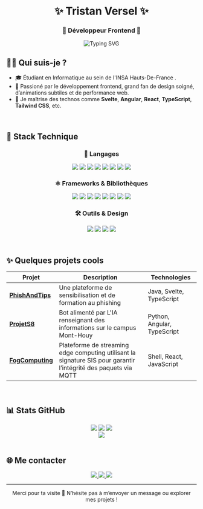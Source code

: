 <h1 align="center">✨ Tristan Versel ✨</h1>
<h3 align="center">🎨  Développeur Frontend  🎨</h3>

<p align="center">
  <img src="https://readme-typing-svg.demolab.com?font=Fira+Code&size=22&pause=1000&center=true&vCenter=true&width=435&lines=Frontend+Developer;UI%2FUX+Lover;Pixel-Perfect+Craftsman;Always+learning+something+new!" alt="Typing SVG" />
</p>


## 🙋‍♂️ Qui suis-je ?
* 🎓 Étudiant en Informatique au sein de l'INSA Hauts-De-France .
* 🎨 Passioné par le développement frontend, grand fan de design soigné, d’animations subtiles et de performance web.
* 🚀 Je maîtrise des technos comme **Svelte**, **Angular**, **React**, **TypeScript**, **Tailwind CSS**, etc.

<br> 

## 🧰 Stack Technique
<h3 align="center">📝 Langages</h3>
<p align="center">
  <img src="https://img.shields.io/badge/typescript-%23007ACC.svg?style=for-the-badge&logo=typescript&logoColor=white" />
  <img src="https://img.shields.io/badge/javascript-%23F7DF1E.svg?style=for-the-badge&logo=javascript&logoColor=black" />
  <img src="https://img.shields.io/badge/html5-%23E34F26.svg?style=for-the-badge&logo=html5&logoColor=white" />
  <img src="https://img.shields.io/badge/css3-%231572B6.svg?style=for-the-badge&logo=css3&logoColor=white" />
  <img src="https://img.shields.io/badge/java-%23ED8B00.svg?style=for-the-badge&logo=java&logoColor=white" />
  <img src="https://img.shields.io/badge/python-%233776AB.svg?style=for-the-badge&logo=python&logoColor=white" />
  <img src="https://img.shields.io/badge/c-%2300599C.svg?style=for-the-badge&logo=c&logoColor=white" />
  <img src="https://img.shields.io/badge/mysql-%2300f.svg?style=for-the-badge&logo=mysql&logoColor=white" />
</p>

<h3 align="center">⚛️ Frameworks & Bibliothèques</h3>
<p align="center">
  <img src="https://img.shields.io/badge/react-%2320232a.svg?style=for-the-badge&logo=react&logoColor=%2361DAFB" />
  <img src="https://img.shields.io/badge/svelte-%23FF3E00.svg?style=for-the-badge&logo=svelte&logoColor=white" />
  <img src="https://img.shields.io/badge/angular-%23DD0031.svg?style=for-the-badge&logo=angular&logoColor=white" />
  <img src="https://img.shields.io/badge/tailwindcss-%2338B2AC.svg?style=for-the-badge&logo=tailwind-css&logoColor=white" />
  <img src="https://img.shields.io/badge/framer%20motion-%23000000.svg?style=for-the-badge&logo=framer&logoColor=white" />
  <img src="https://img.shields.io/badge/bootstrap-%23563D7C.svg?style=for-the-badge&logo=bootstrap&logoColor=white" />
  <img src="https://img.shields.io/badge/flutter-%2302569B.svg?style=for-the-badge&logo=flutter&logoColor=white" />
  <img src="https://img.shields.io/badge/react_native-%2300D8FF.svg?style=for-the-badge&logo=react&logoColor=white" />
</p>

<h3 align="center">🛠️ Outils & Design</h3>
<p align="center">
  <img src="https://img.shields.io/badge/figma-%23F24E1E.svg?style=for-the-badge&logo=figma&logoColor=white" />
  <img src="https://img.shields.io/badge/docker-%230db7ed.svg?style=for-the-badge&logo=docker&logoColor=white" />
  <img src="https://img.shields.io/badge/git-%23F05033.svg?style=for-the-badge&logo=git&logoColor=white" />
  <img src="https://img.shields.io/badge/github-%23121011.svg?style=for-the-badge&logo=github&logoColor=white" />
</p>





<br/>  

## ✨ Quelques projets cools
| Projet | Description | Technologies |
|--------|-------------|--------------|
| **<a href="https://github.com/maximezim/PhishAndTips">PhishAndTips</a>** | Une plateforme de sensibilisation et de formation au phishing | Java, Svelte, TypeScript |
| **<a href="https://github.com/f7ed0/ProjetS8">ProjetS8</a>** | Bot alimenté par L'IA renseignant des informations sur le campus Mont-Houy | Python, Angular, TypeScript |
| **<a href="https://github.com/f7ed0/fog_computing">FogComputing</a>** | Plateforme de streaming edge computing utilisant la signature SIS pour garantir l’intégrité des paquets via MQTT | Shell, React, JavaScript |

<br> 

## 📊 Stats GitHub
<div align="center">

<img src="https://github-readme-stats.vercel.app/api?username=tristanversel&theme=dark&hide_border=false&include_all_commits=true&count_private=true" />
<img src="https://nirzak-streak-stats.vercel.app/?user=tristanversel&theme=dark&hide_border=false" />
<img src="https://github-contributor-stats.vercel.app/api?username=tristanversel&limit=5&theme=dark&combine_all_yearly_contributions=true" />
<br>
<img src="https://github-readme-stats.vercel.app/api/top-langs/?username=tristanversel&theme=dark&hide_border=false&include_all_commits=true&count_private=true&layout=compact" />

</div>


<br>

## 🌐 Me contacter

<div align="center">
  <a href="mailto:verseltristan@gmail.com">
    <img src="https://img.shields.io/badge/-Email-D14836?style=for-the-badge&logo=gmail&logoColor=white" />
  </a>
  <a href="https://www.linkedin.com/in/tristan-versel-194161210/?originalSubdomain=fr">
    <img src="https://img.shields.io/badge/-LinkedIn-0077B5?style=for-the-badge&logo=linkedin&logoColor=white" />
  </a>
  <a href="https://helyt.eu">
    <img src="https://img.shields.io/badge/-Portfolio-FE7A16?style=for-the-badge&logo=react&logoColor=white" />
  </a>
</div>

---

<p align="center">
  Merci pour ta visite 👋 N’hésite pas à m’envoyer un message ou explorer mes projets !
</p>
